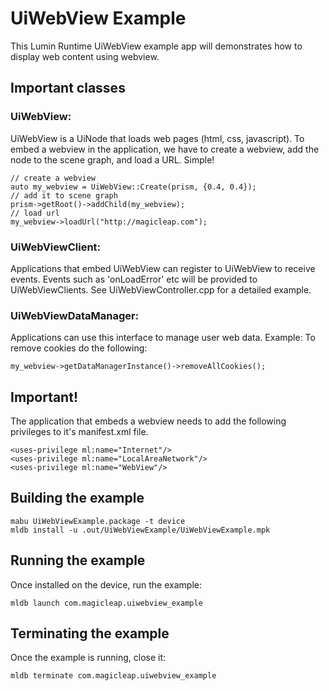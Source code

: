 # UiWebView Example

This Lumin Runtime UiWebView example app will demonstrates how to display web content using webview.

## Important classes

### UiWebView:

UiWebView is a UiNode that loads web pages (html, css, javascript). To embed a webview in the application, we have to create a webview, add the node to the scene graph, and load a URL. Simple!

~~~~
// create a webview
auto my_webview = UiWebView::Create(prism, {0.4, 0.4});
// add it to scene graph
prism->getRoot()->addChild(my_webview);
// load url
my_webview->loadUrl("http://magicleap.com");
~~~~

### UiWebViewClient:

Applications that embed UiWebView can register to UiWebView to receive events. Events such as 'onLoadError' etc will be provided to UiWebViewClients.
See UiWebViewController.cpp for a detailed example.

### UiWebViewDataManager:

Applications can use this interface to manage user web data. Example: To remove cookies do the following:

~~~~
my_webview->getDataManagerInstance()->removeAllCookies();
~~~~

## Important!

The application that embeds a webview needs to add the following privileges to it's manifest.xml file.

```shell
<uses-privilege ml:name="Internet"/>
<uses-privilege ml:name="LocalAreaNetwork"/>
<uses-privilege ml:name="WebView"/>
```

## Building the example ##
```shell
mabu UiWebViewExample.package -t device
mldb install -u .out/UiWebViewExample/UiWebViewExample.mpk
```

## Running the example ##
Once installed on the device, run the example:
```shell
mldb launch com.magicleap.uiwebview_example
```

## Terminating the example ##
Once the example is running, close it:
```shell
mldb terminate com.magicleap.uiwebview_example
```
